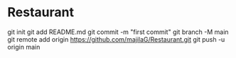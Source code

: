 # Restaurant
git init
git add README.md
git commit -m "first commit"
git branch -M main
git remote add origin https://github.com/majilaG/Restaurant.git
git push -u origin main
